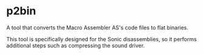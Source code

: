 # p2bin

A tool that converts the Macro Assembler AS's code files to flat binaries.

This tool is specifically designed for the Sonic disassemblies, so it performs
additional steps such as compressing the sound driver.
